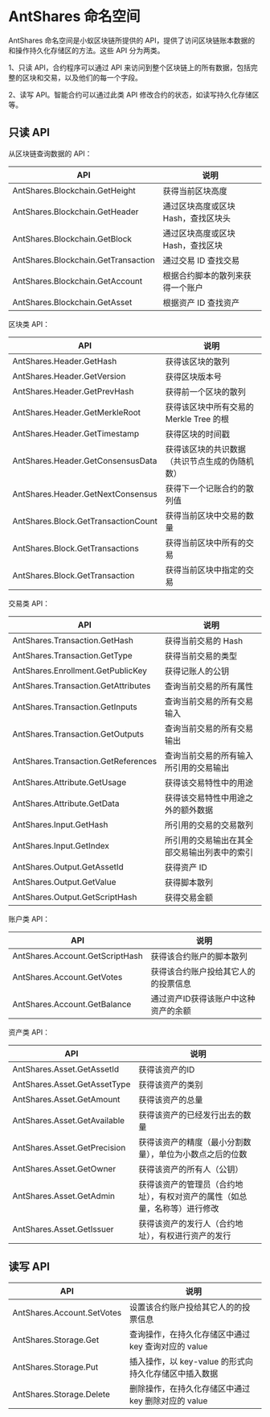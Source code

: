 # AntShares 命名空间

AntShares 命名空间是小蚁区块链所提供的 API，提供了访问区块链账本数据的和操作持久化存储区的方法。这些 API 分为两类。

1、只读 API，合约程序可以通过 API 来访问到整个区块链上的所有数据，包括完整的区块和交易，以及他们的每一个字段。

2、读写 API。智能合约可以通过此类 API 修改合约的状态，如读写持久化存储区等。

## 只读 API

从区块链查询数据的 API：

| API                                 | 说明                   |
| ----------------------------------- | -------------------- |
| AntShares.Blockchain.GetHeight      | 获得当前区块高度             |
| AntShares.Blockchain.GetHeader      | 通过区块高度或区块 Hash，查找区块头 |
| AntShares.Blockchain.GetBlock       | 通过区块高度或区块 Hash，查找区块  |
| AntShares.Blockchain.GetTransaction | 通过交易 ID 查找交易         |
| AntShares.Blockchain.GetAccount     | 根据合约脚本的散列来获得一个账户     |
| AntShares.Blockchain.GetAsset       | 根据资产 ID 查找资产         |

区块类 API：

| API                                 | 说明                         |
| ----------------------------------- | -------------------------- |
| AntShares.Header.GetHash            | 获得该区块的散列                   |
| AntShares.Header.GetVersion         | 获得区块版本号                    |
| AntShares.Header.GetPrevHash        | 获得前一个区块的散列                 |
| AntShares.Header.GetMerkleRoot      | 获得该区块中所有交易的 Merkle Tree 的根 |
| AntShares.Header.GetTimestamp       | 获得区块的时间戳                   |
| AntShares.Header.GetConsensusData   | 获得该区块的共识数据（共识节点生成的伪随机数）    |
| AntShares.Header.GetNextConsensus   | 获得下一个记账合约的散列值              |
| AntShares.Block.GetTransactionCount | 获得当前区块中交易的数量               |
| AntShares.Block.GetTransactions     | 获得当前区块中所有的交易               |
| AntShares.Block.GetTransaction      | 获得当前区块中指定的交易               |

交易类 API：

| API                                 | 说明                     |
| ----------------------------------- | ---------------------- |
| AntShares.Transaction.GetHash       | 获得当前交易的 Hash           |
| AntShares.Transaction.GetType       | 获得当前交易的类型              |
| AntShares.Enrollment.GetPublicKey   | 获得记账人的公钥               |
| AntShares.Transaction.GetAttributes | 查询当前交易的所有属性            |
| AntShares.Transaction.GetInputs     | 查询当前交易的所有交易输入          |
| AntShares.Transaction.GetOutputs    | 查询当前交易的所有交易输出          |
| AntShares.Transaction.GetReferences | 查询当前交易的所有输入所引用的交易输出    |
| AntShares.Attribute.GetUsage        | 获得该交易特性中的用途            |
| AntShares.Attribute.GetData         | 获得该交易特性中用途之外的额外数据      |
| AntShares.Input.GetHash             | 所引用的交易的交易散列            |
| AntShares.Input.GetIndex            | 所引用的交易输出在其全部交易输出列表中的索引 |
| AntShares.Output.GetAssetId         | 获得资产 ID                |
| AntShares.Output.GetValue           | 获得脚本散列                 |
| AntShares.Output.GetScriptHash      | 获得交易金额                 |

账户类 API：

| API                             | 说明                  |
| ------------------------------- | ------------------- |
| AntShares.Account.GetScriptHash | 获得该合约账户的脚本散列        |
| AntShares.Account.GetVotes      | 获得该合约账户投给其它人的的投票信息  |
| AntShares.Account.GetBalance    | 通过资产ID获得该账户中这种资产的余额 |

资产类 API：

| API                          | 说明                                    |
| ---------------------------- | ------------------------------------- |
| AntShares.Asset.GetAssetId   | 获得该资产的ID                              |
| AntShares.Asset.GetAssetType | 获得该资产的类别                              |
| AntShares.Asset.GetAmount    | 获得该资产的总量                              |
| AntShares.Asset.GetAvailable | 获得该资产的已经发行出去的数量                       |
| AntShares.Asset.GetPrecision | 获得该资产的精度（最小分割数量），单位为小数点之后的位数          |
| AntShares.Asset.GetOwner     | 获得该资产的所有人（公钥）                         |
| AntShares.Asset.GetAdmin     | 获得该资产的管理员（合约地址），有权对资产的属性（如总量，名称等）进行修改 |
| AntShares.Asset.GetIssuer    | 获得该资产的发行人（合约地址），有权进行资产的发行             |

## 读写 API

| API                        | 说明                               |
| -------------------------- | -------------------------------- |
| AntShares.Account.SetVotes | 设置该合约账户投给其它人的的投票信息               |
| AntShares.Storage.Get      | 查询操作，在持久化存储区中通过 key 查询对应的 value  |
| AntShares.Storage.Put      | 插入操作，以 key-value 的形式向持久化存储区中插入数据 |
| AntShares.Storage.Delete   | 删除操作，在持久化存储区中通过 key 删除对应的 value  |



